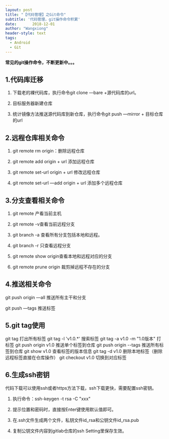 ```yaml
---
layout: post
title: "【代码管理】之Git命令"
subtitle: '代码管理，git操作命令积累'
date:       2018-12-01
author: "Wangxiong"
header-style: text
tags:
  - Android
  - Git
---
```

**常见的git操作命令，不断更新中。。。**

## 1.代码库迁移

1. 下载老的裸代码库，执行命令git clone —bare +源代码库的url。
2. 目标服务器新建仓库

3. 统计镜像方法推送源代码库到新仓库，执行命令git push —mirror + 目标仓库的url

## 2.远程仓库相关命令

1. git remote rm origin：删除远程仓库

2. git remote add origin + url 添加远程仓库

3. git remote set-url origin + url 修改远程仓库

4. git remote set-url  —add origin + url 添加多个远程仓库


## 3.分支查看相关命令

1. git remote 产看当前主机

2. git remote -v查看当前远程分支

3. git branch -a 查看所有分支包括本地和远程。

4. git branch -r 只查看远程分支

5. git remote show origin查看本地和远程对应的分支

6. git remote prune origin 裁剪掉远程不存在的分支


## 4.推送相关命令

git push origin —all 推送所有主干和分支

git push —tags 推送标签

## 5.git tag使用

git tag 打出所有标签
git tag -l 'v1.0.*' 搜索标签
git tag -a v1.0 -m "1.0版本" 打标签
git push origin v1.0 推送单个标签到仓库
git push origin --tags 推送所有标签到仓库
git show v1.0 查看标签的版本信息
git tag -d v1.0 删除本地标签（删除远程标签直接在仓库操作）
git checkout v1.0 切换到对应标签

## 6.生成ssh密钥

代码下载可以使用ssh或者https方法下载，ssh下载更快，需要配置ssh密钥。

1. 执行命令：ssh-keygen -t rsa -C  "xxx"
2. 提示位置和密码时，直接按Enter键使用默认值即可。
3. 在.ssh文件生成两个文件，私钥文件id_rsa和公钥文件id_rsa.pub

4. 复制公钥文件内容到gitlab仓库的ssh Setting里保存生效。